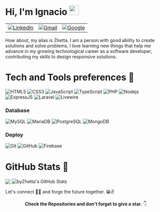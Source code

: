 
# Hi, I'm Ignacio <img alt="wave" src="https://raw.githubusercontent.com/MartinHeinz/MartinHeinz/master/wave.gif" width="30px">

<table>
  <tr>
    <td><a href="https://www.linkedin.com/in/ashwanisng"><img src="https://img.shields.io/badge/LinkedIn--_.svg?style=social&logo=linkedin" alt="LinkedIn"></a></td>
    <td><a href="mailto:ignaciozolorzadev@gmail.com"><img src="https://img.shields.io/badge/Gmail--_.svg?style=social&logo=gmail" alt="Gmail"></a></td>  
    <td><a href="#"><img src="https://img.shields.io/badge/Portfolio--_.svg?style=social&logo=google" alt="Google"></a></td> 
  </tr>
</table>

How about, my alias is Zhetta. I am a person with good ability to create solutions and solve problems, I love learning new things that help me advance in my growing technological career as a software developer, contributing my skills to design responsive solutions.

# Tech and Tools preferences 🔧

![HTML5](https://img.shields.io/badge/-HTML5-%23E44D27?style=flat&logo=html5&logoColor=ffffff)
![CSS3](https://img.shields.io/badge/-CSS3-%231572B6?style=flat&logo=css3)
![JavaScript](https://img.shields.io/badge/-JavaScript-yellow?style=flat&logo=javascript&logoColor=ffffff)
![TypeScript](https://img.shields.io/badge/-TypeScript-blue?style=flat&logo=typescript&logoColor=ffffff)
![PHP](https://img.shields.io/badge/-PHP-blueviolet?style=flat&logo=php&logoColor=ffffff)
![Nodejs](https://img.shields.io/badge/-Nodejs-4db33d?style=flat&logo=Node.js&logoColor=ffffff)
![ExpressJS](https://img.shields.io/badge/-ExpressJS-black?style=flat&logo=express)
![Laravel](https://img.shields.io/badge/-Laravel-F9322C?style=flat&logo=laravel&logoColor=ffffff)
![Livewire](https://img.shields.io/badge/-Livewire-4E56A6?style=flat&logo=livewire)

### Database

![MySQL](https://img.shields.io/badge/-MySQL-%23282C34?style=flat&logo=mysql&logoColor=ffffff)
![MariaDB](https://img.shields.io/badge/-MariaDB-%23282C34?style=flat&logo=mariadb&logoColor=ffffff)
![PostgreSQL](https://img.shields.io/badge/-PostgreSQL-%23282C34?style=flat&logo=postgresql&logoColor=ffffff)
![MongoDB](https://img.shields.io/badge/-MongoDB-%23282C34?style=flat&logo=mongodb&logoColor=ffffff)

### Deploy

![Git](https://img.shields.io/badge/-Git-181717?style=flat&logo=git)
![GitHub](https://img.shields.io/badge/-GitHub-181717?style=flat&logo=github)
![Firebase](https://img.shields.io/badge/-Firebase-181717?style=flat&logo=firebase)

# GitHub Stats 📌

<img align="center" src="https://github-readme-stats.vercel.app/api/top-langs/?username=byZhetta&layout=compact&&theme=merko" />
<img align="center" src="https://github-readme-stats.vercel.app/api?username=byZhetta&show_icons=true&line_height=27&count_private=true&&theme=merko" alt="byZhetta's GitHub Stats" />

Let's connect 👨‍💻 and forge the future together. 😁✌ 

<div align="center">
<strong>Check the Repositories and don't forget to give a star.</strong> 👇
</div>
